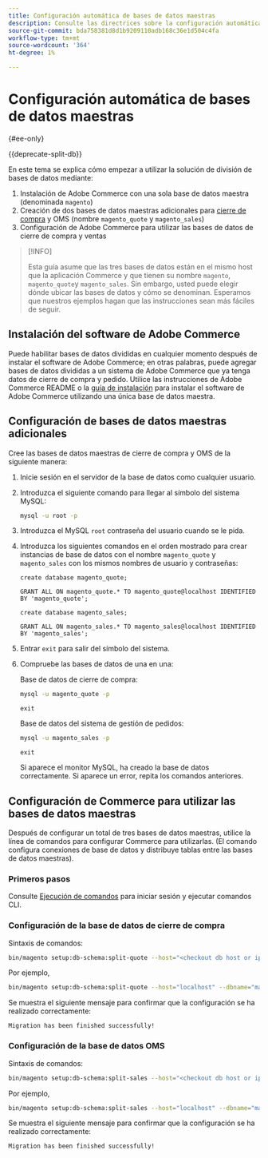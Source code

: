 ```yaml
---
title: Configuración automática de bases de datos maestras
description: Consulte las directrices sobre la configuración automática de la solución de base de datos dividida.
source-git-commit: bda758381d8d1b9209110adb168c36e1d504c4fa
workflow-type: tm+mt
source-wordcount: '364'
ht-degree: 1%

---
```



# Configuración automática de bases de datos maestras

{#ee-only}

{{deprecate-split-db}}

En este tema se explica cómo empezar a utilizar la solución de división de bases de datos mediante:

1. Instalación de Adobe Commerce con una sola base de datos maestra (denominada `magento`)
1. Creación de dos bases de datos maestras adicionales para [cierre de compra](https://glossary.magento.com/checkout) y OMS (nombre `magento_quote` y `magento_sales`)
1. Configuración de Adobe Commerce para utilizar las bases de datos de cierre de compra y ventas

>[!INFO]
>
>Esta guía asume que las tres bases de datos están en el mismo host que la aplicación Commerce y que tienen su nombre `magento`, `magento_quote`y `magento_sales`. Sin embargo, usted puede elegir dónde ubicar las bases de datos y cómo se denominan. Esperamos que nuestros ejemplos hagan que las instrucciones sean más fáciles de seguir.

## Instalación del software de Adobe Commerce

Puede habilitar bases de datos divididas en cualquier momento después de instalar el software de Adobe Commerce; en otras palabras, puede agregar bases de datos divididas a un sistema de Adobe Commerce que ya tenga datos de cierre de compra y pedido. Utilice las instrucciones de Adobe Commerce README o la [guía de instalación](https://devdocs.magento.com/guides/v2.4/install-gde/bk-install-guide.html) para instalar el software de Adobe Commerce utilizando una única base de datos maestra.

## Configuración de bases de datos maestras adicionales

Cree las bases de datos maestras de cierre de compra y OMS de la siguiente manera:

1. Inicie sesión en el servidor de la base de datos como cualquier usuario.
1. Introduzca el siguiente comando para llegar al símbolo del sistema MySQL:

   ```bash
   mysql -u root -p
   ```

1. Introduzca el MySQL `root` contraseña del usuario cuando se le pida.
1. Introduzca los siguientes comandos en el orden mostrado para crear instancias de base de datos con el nombre `magento_quote` y `magento_sales` con los mismos nombres de usuario y contraseñas:

   ```shell
   create database magento_quote;
   ```

   ```shell
   GRANT ALL ON magento_quote.* TO magento_quote@localhost IDENTIFIED BY 'magento_quote';
   ```

   ```shell
   create database magento_sales;
   ```

   ```shell
   GRANT ALL ON magento_sales.* TO magento_sales@localhost IDENTIFIED BY 'magento_sales';
   ```

1. Entrar `exit` para salir del símbolo del sistema.

1. Compruebe las bases de datos de una en una:

   Base de datos de cierre de compra:

   ```bash
   mysql -u magento_quote -p
   ```

   ```shell
   exit
   ```

   Base de datos del sistema de gestión de pedidos:

   ```bash
   mysql -u magento_sales -p
   ```

   ```shell
   exit
   ```

   Si aparece el monitor MySQL, ha creado la base de datos correctamente. Si aparece un error, repita los comandos anteriores.

## Configuración de Commerce para utilizar las bases de datos maestras

Después de configurar un total de tres bases de datos maestras, utilice la línea de comandos para configurar Commerce para utilizarlas. (El comando configura conexiones de base de datos y distribuye tablas entre las bases de datos maestras).

### Primeros pasos

Consulte [Ejecución de comandos](../cli/config-cli.md#running-commands) para iniciar sesión y ejecutar comandos CLI.

### Configuración de la base de datos de cierre de compra

Sintaxis de comandos:

```bash
bin/magento setup:db-schema:split-quote --host="<checkout db host or ip>" --dbname="<name>" --username="<checkout db username>" --password="<password>"
```

Por ejemplo,

```bash
bin/magento setup:db-schema:split-quote --host="localhost" --dbname="magento_quote" --username="magento_quote" --password="magento_quote"
```

Se muestra el siguiente mensaje para confirmar que la configuración se ha realizado correctamente:

```terminal
Migration has been finished successfully!
```

### Configuración de la base de datos OMS

Sintaxis de comandos:

```bash
bin/magento setup:db-schema:split-sales --host="<checkout db host or ip>" --dbname="<name>" --username="<checkout db username>" --password="<password>"
```

Por ejemplo,

```bash
bin/magento setup:db-schema:split-sales --host="localhost" --dbname="magento_sales" --username="magento_sales" --password="magento_sales"
```

Se muestra el siguiente mensaje para confirmar que la configuración se ha realizado correctamente:

```terminal
Migration has been finished successfully!
```
